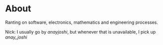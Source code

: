 # About

Ranting on software, electronics, mathematics and engineering processes.

Nick: I usually go by *anayjoshi*, but whenever that is unavailable, I pick up *anay_joshi*